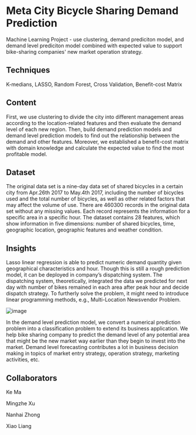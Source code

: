 # Meta City Bicycle Sharing Demand Prediction
Machine Learning Project - use clustering, demand prediciton model, and demand level prediciton model combined with expected value to support bike-sharing companies' new market operation strategy. 

## Techniques
K-medians, LASSO, Random Forest, Cross Validation, Benefit-cost Matrix

## Content
First, we use clustering to divide the city into different management areas according to the location-related features and then evaluate the demand level of each new region. Then, build demand prediction models and demand level prediction models to find out the relationship between the demand and other features. Moreover, we established a benefit-cost matrix with domain knowledge and calculate the expected value to find the most profitable model.

## Dataset
The original data set is a nine-day data set of shared bicycles in a certain city from Apr.26th 2017 to May.4th 2017, including the number of bicycles used and the total number of bicycles, as well as other related factors that may affect the volume of use. There are 460300 records in the original data set without any missing values. Each record represents the information for a specific area in a specific hour. The dataset contains 28 features, which show information in five dimensions: number of shared bicycles, time, geographic location, geographic features and weather condition.

## Insights
Lasso linear regression is able to predict numeric demand quantity given geographical characteristics and hour. Though this is still a rough prediction model, it can be deployed in company’s dispatching system. The dispatching system, theoretically, integrated the data we predicted for next day with number of bikes remained in each area after peak hour and decide dispatch strategy. To furtherly solve the problem, it might need to introduce linear programming methods, e.g., Multi-Location Newsvendor Problem. 

![image](https://user-images.githubusercontent.com/92670749/155497746-e1005a3f-a195-4955-a762-353aaf72884e.png)

In the demand level prediction model, we convert a numerical prediction problem into a classification problem to extend its business application. We help bike sharing company to predict the demand level of any potential area that might be the new market way earlier than they begin to invest into the market. Demand level forecasting contributes a lot in business decision making in topics of market entry strategy, operation strategy, marketing activities, etc.

## Collaborators

Ke Ma

Mingzhe Xu

Nanhai Zhong

Xiao Liang
